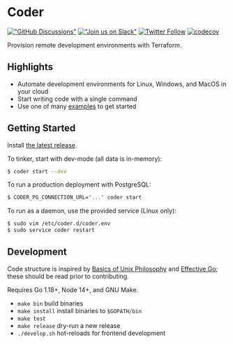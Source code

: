 # Coder

[!["GitHub Discussions"](https://img.shields.io/badge/%20GitHub-%20Discussions-gray.svg?longCache=true&logo=github&colorB=purple)](https://github.com/coder/coder/discussions) [!["Join us on Slack"](https://img.shields.io/badge/join-us%20on%20slack-gray.svg?longCache=true&logo=slack&colorB=brightgreen)](https://coder.com/community) [![Twitter Follow](https://img.shields.io/twitter/follow/CoderHQ?label=%40CoderHQ&style=social)](https://twitter.com/coderhq) [![codecov](https://codecov.io/gh/coder/coder/branch/main/graph/badge.svg?token=TNLW3OAP6G)](https://codecov.io/gh/coder/coder)

Provision remote development environments with Terraform.

## Highlights

- Automate development environments for Linux, Windows, and MacOS in your cloud
- Start writing code with a single command
- Use one of many [examples](./examples) to get started

## Getting Started

Install [the latest release](https://github.com/coder/coder/releases).

To tinker, start with dev-mode (all data is in-memory):

```bash
$ coder start --dev
```

To run a production deployment with PostgreSQL:

```bash
$ CODER_PG_CONNECTION_URL="..." coder start
```

To run as a daemon, use the provided service (Linux only):

```bash
$ sudo vim /etc/coder.d/coder.env
$ sudo service coder restart
```

## Development

Code structure is inspired by [Basics of Unix Philosophy](https://homepage.cs.uri.edu/~thenry/resources/unix_art/ch01s06.html) and [Effective Go](https://go.dev/doc/effective_go); these should be read prior to contributing.

Requires Go 1.18+, Node 14+, and GNU Make.

- `make bin` build binaries
- `make install` install binaries to `$GOPATH/bin`
- `make test`
- `make release` dry-run a new release
- `./develop.sh` hot-reloads for frontend development
